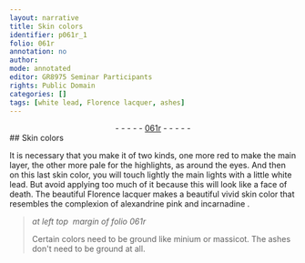 ```yaml
---
layout: narrative
title: Skin colors
identifier: p061r_1
folio: 061r
annotation: no
author:
mode: annotated
editor: GR8975 Seminar Participants
rights: Public Domain
categories: []
tags: [white lead, Florence lacquer, ashes]
---
```


 <div class="folio" align="center">- - - - - <a href="http://gallica.bnf.fr/ark:/12148/btv1b10500001g/f127.image" target="_blank">061r</a> - - - - - </div> 
## Skin colors

 
It is necessary that you make it of two kinds, one more <span class="color">red</span> to make the main layer, the other more pale for the highlights, as around the eyes. And then on this last skin color, you will touch lightly the main lights with a little <span class="material">white lead</span>. But avoid applying too much of it because this will look like a face of death. The beautiful <span class="material">Florence lacquer</span> makes a beautiful vivid skin color that resembles the complexion of <span class="color">alexandrine pink</span> and <span class="color">incarnadine</span>
. 
> *at left top  margin of folio 061r*
> 
>  Certain colors need to be ground like minium or massicot. The <span class="material">ashes</span> don't need to be ground at all.
 